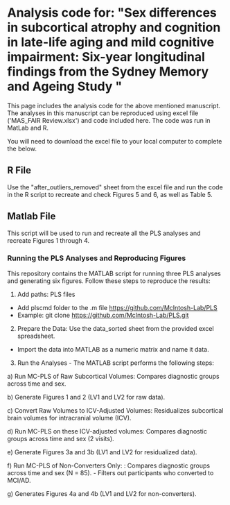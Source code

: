 # Analysis code for: "Sex differences in subcortical atrophy and cognition in late-life aging and mild cognitive impairment: Six-year longitudinal findings from the Sydney Memory and Ageing Study "
This page includes the analysis code for the above mentioned manuscript. The analyses in this manuscript can be reproduced using excel file ('MAS_FAIR Review.xlsx') and code included here. The code was run in MatLab and R. 

You will need to download the excel file to your local computer to complete the below. 

## R File  

Use the "after_outliers_removed" sheet from the excel file and run the code in the R script to recreate and check Figures 5 and 6, as well as Table 5. 

## Matlab File  
This script will be used to run and recreate all the PLS analyses and recreate Figures 1 through 4. 

### Running the PLS Analyses and Reproducing Figures

This repository contains the MATLAB script for running three PLS analyses and generating six figures. Follow these steps to reproduce the results:

1. Add paths: PLS files 
  - Add plscmd folder to the .m file https://github.com/McIntosh-Lab/PLS
  - Example: git clone https://github.com/McIntosh-Lab/PLS.git

2. Prepare the Data: Use the data_sorted sheet from the provided excel spreadsheet.
  - Import the data into MATLAB as a numeric matrix and name it data.

3. Run the Analyses - The MATLAB script performs the following steps:
   
  a) Run MC-PLS of Raw Subcortical Volumes: Compares diagnostic groups across time and sex.

  b) Generate Figures 1 and 2 (LV1 and LV2 for raw data).

  c) Convert Raw Volumes to ICV-Adjusted Volumes: Residualizes subcortical brain volumes for intracranial volume (ICV).

  d) Run MC-PLS on these ICV-adjusted volumes: Compares diagnostic groups across time and sex (2 visits).

  e) Generate Figures 3a and 3b (LV1 and LV2 for residualized data).

  f) Run MC-PLS of Non-Converters Only: : Compares diagnostic groups across time and sex (N = 85). 
    - Filters out participants who converted to MCI/AD.

  g) Generates Figures 4a and 4b (LV1 and LV2 for non-converters).

